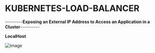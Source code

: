 # KUBERNETES-LOAD-BALANCER
---------**Exposing an External IP Address to Access an Application in a Cluster**----------

**LocalHost**

![image](https://user-images.githubusercontent.com/60013210/235132529-cd81b24b-74f9-4244-a9fb-5b50b0371e77.png)
